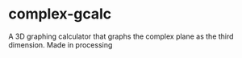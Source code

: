 # complex-gcalc
A 3D graphing calculator that graphs the complex plane as the third dimension. Made in processing
